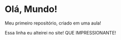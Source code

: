 # Olá, Mundo!

 Meu primeiro repositório, criado em uma aula!

Essa linha eu alteirei no site! QUE IMPRESSIONANTE!
